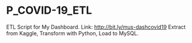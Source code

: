 # P_COVID-19_ETL
ETL Script for My Dashboard. Link: http://bit.ly/mus-dashcovid19
Extract from Kaggle, Transform with Python, Load to MySQL. 
